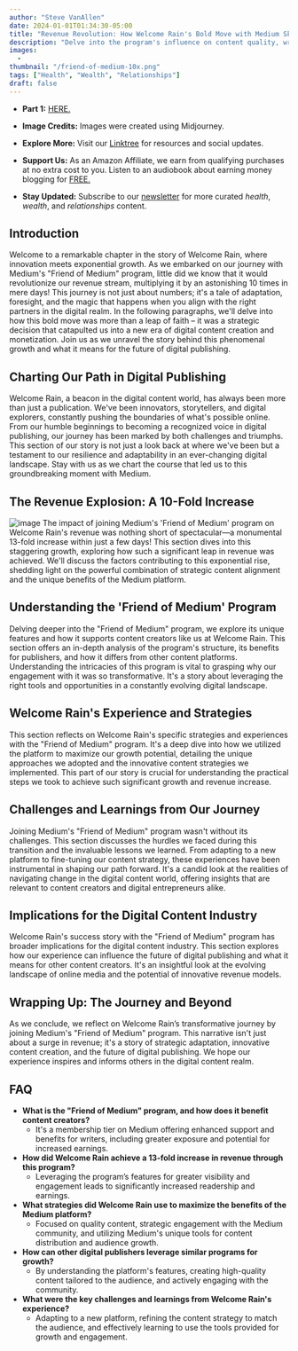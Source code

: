 ```yaml
---
author: "Steve VanAllen"
date: 2024-01-01T01:34:30-05:00
title: "Revenue Revolution: How Welcome Rain's Bold Move with Medium Skyrocketed Profits by 10X!"
description: "Delve into the program's influence on content quality, writer support, and the digital content landscape. A detailed read on this transformation in digital publishing can be found in our previous article."
images:
  - 
thumbnail: "/friend-of-medium-10x.png"
tags: ["Health", "Wealth", "Relationships"]
draft: false
---
```


- **Part 1:** [HERE.](https://welcomerain.pub/en/blog/friend-of-medium/)

- **Image Credits:** Images were created using Midjourney.

- **Explore More:** Visit our [Linktree](https://linktr.ee/welcomerain) for resources and social updates.

- **Support Us:** As an Amazon Affiliate, we earn from qualifying purchases at no extra cost to you.  Listen to an audiobook about earning money blogging for [FREE.](https://amzn.to/48zrcMI)

- **Stay Updated:** Subscribe to our [newsletter](http://eepurl.com/iGVUjI) for more curated _health_, _wealth_, and _relationships_ content.

## Introduction
Welcome to a remarkable chapter in the story of Welcome Rain, where innovation meets exponential growth. As we embarked on our journey with Medium's "Friend of Medium" program, little did we know that it would revolutionize our revenue stream, multiplying it by an astonishing 10 times in mere days! This journey is not just about numbers; it's a tale of adaptation, foresight, and the magic that happens when you align with the right partners in the digital realm. In the following paragraphs, we'll delve into how this bold move was more than a leap of faith – it was a strategic decision that catapulted us into a new era of digital content creation and monetization. Join us as we unravel the story behind this phenomenal growth and what it means for the future of digital publishing.

## Charting Our Path in Digital Publishing
Welcome Rain, a beacon in the digital content world, has always been more than just a publication. We've been innovators, storytellers, and digital explorers, constantly pushing the boundaries of what's possible online. From our humble beginnings to becoming a recognized voice in digital publishing, our journey has been marked by both challenges and triumphs. This section of our story is not just a look back at where we've been but a testament to our resilience and adaptability in an ever-changing digital landscape. Stay with us as we chart the course that led us to this groundbreaking moment with Medium.

## The Revenue Explosion: A 10-Fold Increase
![image](/growth.png)
The impact of joining Medium's 'Friend of Medium' program on Welcome Rain's revenue was nothing short of spectacular—a monumental 13-fold increase within just a few days! This section dives into this staggering growth, exploring how such a significant leap in revenue was achieved. We'll discuss the factors contributing to this exponential rise, shedding light on the powerful combination of strategic content alignment and the unique benefits of the Medium platform.

## Understanding the 'Friend of Medium' Program
Delving deeper into the "Friend of Medium" program, we explore its unique features and how it supports content creators like us at Welcome Rain. This section offers an in-depth analysis of the program's structure, its benefits for publishers, and how it differs from other content platforms. Understanding the intricacies of this program is vital to grasping why our engagement with it was so transformative. It's a story about leveraging the right tools and opportunities in a constantly evolving digital landscape.

## Welcome Rain's Experience and Strategies
This section reflects on Welcome Rain's specific strategies and experiences with the "Friend of Medium" program. It's a deep dive into how we utilized the platform to maximize our growth potential, detailing the unique approaches we adopted and the innovative content strategies we implemented. This part of our story is crucial for understanding the practical steps we took to achieve such significant growth and revenue increase.

## Challenges and Learnings from Our Journey
Joining Medium's "Friend of Medium" program wasn't without its challenges. This section discusses the hurdles we faced during this transition and the invaluable lessons we learned. From adapting to a new platform to fine-tuning our content strategy, these experiences have been instrumental in shaping our path forward. It's a candid look at the realities of navigating change in the digital content world, offering insights that are relevant to content creators and digital entrepreneurs alike.

## Implications for the Digital Content Industry
Welcome Rain's success story with the "Friend of Medium" program has broader implications for the digital content industry. This section explores how our experience can influence the future of digital publishing and what it means for other content creators. It's an insightful look at the evolving landscape of online media and the potential of innovative revenue models.

## Wrapping Up: The Journey and Beyond
As we conclude, we reflect on Welcome Rain’s transformative journey by joining Medium's "Friend of Medium" program. This narrative isn't just about a surge in revenue; it's a story of strategic adaptation, innovative content creation, and the future of digital publishing. We hope our experience inspires and informs others in the digital content realm.

## FAQ
* **What is the "Friend of Medium" program, and how does it benefit content creators?**
  * It's a membership tier on Medium offering enhanced support and benefits for writers, including greater exposure and potential for increased earnings.
* **How did Welcome Rain achieve a 13-fold increase in revenue through this program?**
  * Leveraging the program’s features for greater visibility and engagement leads to significantly increased readership and earnings.
* **What strategies did Welcome Rain use to maximize the benefits of the Medium platform?**
  * Focused on quality content, strategic engagement with the Medium community, and utilizing Medium's unique tools for content distribution and audience growth.
* **How can other digital publishers leverage similar programs for growth?**
  * By understanding the platform's features, creating high-quality content tailored to the audience, and actively engaging with the community.
* **What were the key challenges and learnings from Welcome Rain's experience?**
  * Adapting to a new platform, refining the content strategy to match the audience, and effectively learning to use the tools provided for growth and engagement.



